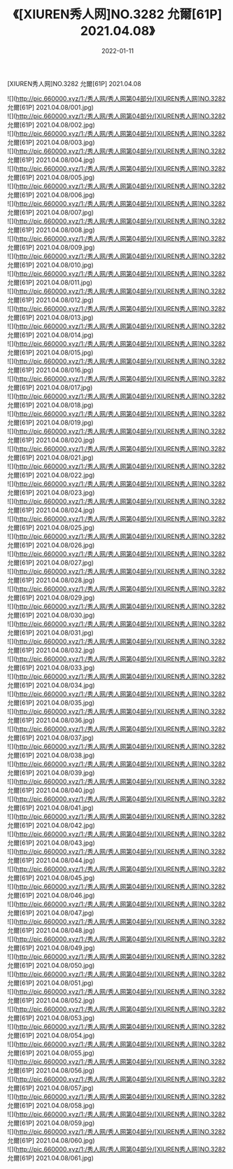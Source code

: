 ﻿---
layout: post
title:  《[XIUREN秀人网]NO.3282 允爾[61P] 2021.04.08》
date:   2022-01-11
img: http://pic.660000.xyz/1:/秀人网/秀人网第04部分/[XIUREN秀人网]NO.3282 允爾[61P] 2021.04.08/000.jpg
categories: [美女, 清纯, 唯美]
---

[XIUREN秀人网]NO.3282 允爾[61P] 2021.04.08

 ![](http://pic.660000.xyz/1:/秀人网/秀人网第04部分/[XIUREN秀人网]NO.3282 允爾[61P] 2021.04.08/001.jpg) <br>![](http://pic.660000.xyz/1:/秀人网/秀人网第04部分/[XIUREN秀人网]NO.3282 允爾[61P] 2021.04.08/002.jpg) <br>![](http://pic.660000.xyz/1:/秀人网/秀人网第04部分/[XIUREN秀人网]NO.3282 允爾[61P] 2021.04.08/003.jpg) <br>![](http://pic.660000.xyz/1:/秀人网/秀人网第04部分/[XIUREN秀人网]NO.3282 允爾[61P] 2021.04.08/004.jpg) <br>![](http://pic.660000.xyz/1:/秀人网/秀人网第04部分/[XIUREN秀人网]NO.3282 允爾[61P] 2021.04.08/005.jpg) <br>![](http://pic.660000.xyz/1:/秀人网/秀人网第04部分/[XIUREN秀人网]NO.3282 允爾[61P] 2021.04.08/006.jpg) <br>![](http://pic.660000.xyz/1:/秀人网/秀人网第04部分/[XIUREN秀人网]NO.3282 允爾[61P] 2021.04.08/007.jpg) <br>![](http://pic.660000.xyz/1:/秀人网/秀人网第04部分/[XIUREN秀人网]NO.3282 允爾[61P] 2021.04.08/008.jpg) <br>![](http://pic.660000.xyz/1:/秀人网/秀人网第04部分/[XIUREN秀人网]NO.3282 允爾[61P] 2021.04.08/009.jpg) <br>![](http://pic.660000.xyz/1:/秀人网/秀人网第04部分/[XIUREN秀人网]NO.3282 允爾[61P] 2021.04.08/010.jpg) <br>![](http://pic.660000.xyz/1:/秀人网/秀人网第04部分/[XIUREN秀人网]NO.3282 允爾[61P] 2021.04.08/011.jpg) <br>![](http://pic.660000.xyz/1:/秀人网/秀人网第04部分/[XIUREN秀人网]NO.3282 允爾[61P] 2021.04.08/012.jpg) <br>![](http://pic.660000.xyz/1:/秀人网/秀人网第04部分/[XIUREN秀人网]NO.3282 允爾[61P] 2021.04.08/013.jpg) <br>![](http://pic.660000.xyz/1:/秀人网/秀人网第04部分/[XIUREN秀人网]NO.3282 允爾[61P] 2021.04.08/014.jpg) <br>![](http://pic.660000.xyz/1:/秀人网/秀人网第04部分/[XIUREN秀人网]NO.3282 允爾[61P] 2021.04.08/015.jpg) <br>![](http://pic.660000.xyz/1:/秀人网/秀人网第04部分/[XIUREN秀人网]NO.3282 允爾[61P] 2021.04.08/016.jpg) <br>![](http://pic.660000.xyz/1:/秀人网/秀人网第04部分/[XIUREN秀人网]NO.3282 允爾[61P] 2021.04.08/017.jpg) <br>![](http://pic.660000.xyz/1:/秀人网/秀人网第04部分/[XIUREN秀人网]NO.3282 允爾[61P] 2021.04.08/018.jpg) <br>![](http://pic.660000.xyz/1:/秀人网/秀人网第04部分/[XIUREN秀人网]NO.3282 允爾[61P] 2021.04.08/019.jpg) <br>![](http://pic.660000.xyz/1:/秀人网/秀人网第04部分/[XIUREN秀人网]NO.3282 允爾[61P] 2021.04.08/020.jpg) <br>![](http://pic.660000.xyz/1:/秀人网/秀人网第04部分/[XIUREN秀人网]NO.3282 允爾[61P] 2021.04.08/021.jpg) <br>![](http://pic.660000.xyz/1:/秀人网/秀人网第04部分/[XIUREN秀人网]NO.3282 允爾[61P] 2021.04.08/022.jpg) <br>![](http://pic.660000.xyz/1:/秀人网/秀人网第04部分/[XIUREN秀人网]NO.3282 允爾[61P] 2021.04.08/023.jpg) <br>![](http://pic.660000.xyz/1:/秀人网/秀人网第04部分/[XIUREN秀人网]NO.3282 允爾[61P] 2021.04.08/024.jpg) <br>![](http://pic.660000.xyz/1:/秀人网/秀人网第04部分/[XIUREN秀人网]NO.3282 允爾[61P] 2021.04.08/025.jpg) <br>![](http://pic.660000.xyz/1:/秀人网/秀人网第04部分/[XIUREN秀人网]NO.3282 允爾[61P] 2021.04.08/026.jpg) <br>![](http://pic.660000.xyz/1:/秀人网/秀人网第04部分/[XIUREN秀人网]NO.3282 允爾[61P] 2021.04.08/027.jpg) <br>![](http://pic.660000.xyz/1:/秀人网/秀人网第04部分/[XIUREN秀人网]NO.3282 允爾[61P] 2021.04.08/028.jpg) <br>![](http://pic.660000.xyz/1:/秀人网/秀人网第04部分/[XIUREN秀人网]NO.3282 允爾[61P] 2021.04.08/029.jpg) <br>![](http://pic.660000.xyz/1:/秀人网/秀人网第04部分/[XIUREN秀人网]NO.3282 允爾[61P] 2021.04.08/030.jpg) <br>![](http://pic.660000.xyz/1:/秀人网/秀人网第04部分/[XIUREN秀人网]NO.3282 允爾[61P] 2021.04.08/031.jpg) <br>![](http://pic.660000.xyz/1:/秀人网/秀人网第04部分/[XIUREN秀人网]NO.3282 允爾[61P] 2021.04.08/032.jpg) <br>![](http://pic.660000.xyz/1:/秀人网/秀人网第04部分/[XIUREN秀人网]NO.3282 允爾[61P] 2021.04.08/033.jpg) <br>![](http://pic.660000.xyz/1:/秀人网/秀人网第04部分/[XIUREN秀人网]NO.3282 允爾[61P] 2021.04.08/034.jpg) <br>![](http://pic.660000.xyz/1:/秀人网/秀人网第04部分/[XIUREN秀人网]NO.3282 允爾[61P] 2021.04.08/035.jpg) <br>![](http://pic.660000.xyz/1:/秀人网/秀人网第04部分/[XIUREN秀人网]NO.3282 允爾[61P] 2021.04.08/036.jpg) <br>![](http://pic.660000.xyz/1:/秀人网/秀人网第04部分/[XIUREN秀人网]NO.3282 允爾[61P] 2021.04.08/037.jpg) <br>![](http://pic.660000.xyz/1:/秀人网/秀人网第04部分/[XIUREN秀人网]NO.3282 允爾[61P] 2021.04.08/038.jpg) <br>![](http://pic.660000.xyz/1:/秀人网/秀人网第04部分/[XIUREN秀人网]NO.3282 允爾[61P] 2021.04.08/039.jpg) <br>![](http://pic.660000.xyz/1:/秀人网/秀人网第04部分/[XIUREN秀人网]NO.3282 允爾[61P] 2021.04.08/040.jpg) <br>![](http://pic.660000.xyz/1:/秀人网/秀人网第04部分/[XIUREN秀人网]NO.3282 允爾[61P] 2021.04.08/041.jpg) <br>![](http://pic.660000.xyz/1:/秀人网/秀人网第04部分/[XIUREN秀人网]NO.3282 允爾[61P] 2021.04.08/042.jpg) <br>![](http://pic.660000.xyz/1:/秀人网/秀人网第04部分/[XIUREN秀人网]NO.3282 允爾[61P] 2021.04.08/043.jpg) <br>![](http://pic.660000.xyz/1:/秀人网/秀人网第04部分/[XIUREN秀人网]NO.3282 允爾[61P] 2021.04.08/044.jpg) <br>![](http://pic.660000.xyz/1:/秀人网/秀人网第04部分/[XIUREN秀人网]NO.3282 允爾[61P] 2021.04.08/045.jpg) <br>![](http://pic.660000.xyz/1:/秀人网/秀人网第04部分/[XIUREN秀人网]NO.3282 允爾[61P] 2021.04.08/046.jpg) <br>![](http://pic.660000.xyz/1:/秀人网/秀人网第04部分/[XIUREN秀人网]NO.3282 允爾[61P] 2021.04.08/047.jpg) <br>![](http://pic.660000.xyz/1:/秀人网/秀人网第04部分/[XIUREN秀人网]NO.3282 允爾[61P] 2021.04.08/048.jpg) <br>![](http://pic.660000.xyz/1:/秀人网/秀人网第04部分/[XIUREN秀人网]NO.3282 允爾[61P] 2021.04.08/049.jpg) <br>![](http://pic.660000.xyz/1:/秀人网/秀人网第04部分/[XIUREN秀人网]NO.3282 允爾[61P] 2021.04.08/050.jpg) <br>![](http://pic.660000.xyz/1:/秀人网/秀人网第04部分/[XIUREN秀人网]NO.3282 允爾[61P] 2021.04.08/051.jpg) <br>![](http://pic.660000.xyz/1:/秀人网/秀人网第04部分/[XIUREN秀人网]NO.3282 允爾[61P] 2021.04.08/052.jpg) <br>![](http://pic.660000.xyz/1:/秀人网/秀人网第04部分/[XIUREN秀人网]NO.3282 允爾[61P] 2021.04.08/053.jpg) <br>![](http://pic.660000.xyz/1:/秀人网/秀人网第04部分/[XIUREN秀人网]NO.3282 允爾[61P] 2021.04.08/054.jpg) <br>![](http://pic.660000.xyz/1:/秀人网/秀人网第04部分/[XIUREN秀人网]NO.3282 允爾[61P] 2021.04.08/055.jpg) <br>![](http://pic.660000.xyz/1:/秀人网/秀人网第04部分/[XIUREN秀人网]NO.3282 允爾[61P] 2021.04.08/056.jpg) <br>![](http://pic.660000.xyz/1:/秀人网/秀人网第04部分/[XIUREN秀人网]NO.3282 允爾[61P] 2021.04.08/057.jpg) <br>![](http://pic.660000.xyz/1:/秀人网/秀人网第04部分/[XIUREN秀人网]NO.3282 允爾[61P] 2021.04.08/058.jpg) <br>![](http://pic.660000.xyz/1:/秀人网/秀人网第04部分/[XIUREN秀人网]NO.3282 允爾[61P] 2021.04.08/059.jpg) <br>![](http://pic.660000.xyz/1:/秀人网/秀人网第04部分/[XIUREN秀人网]NO.3282 允爾[61P] 2021.04.08/060.jpg) <br>![](http://pic.660000.xyz/1:/秀人网/秀人网第04部分/[XIUREN秀人网]NO.3282 允爾[61P] 2021.04.08/061.jpg) <br>